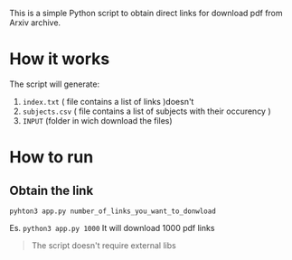 This is a simple Python script to obtain direct links for download pdf from Arxiv archive.

# How it works
The script will generate:

 1.  `index.txt` ( file contains a list of links )doesn't
 2. `subjects.csv` ( file contains a list of subjects with their occurency )
 3. `INPUT` (folder in wich download the files)

# How to run

## Obtain the link
`pyhton3 app.py number_of_links_you_want_to_donwload`

Es. `python3 app.py 1000`
It will download 1000 pdf links

> The script doesn't require external libs

